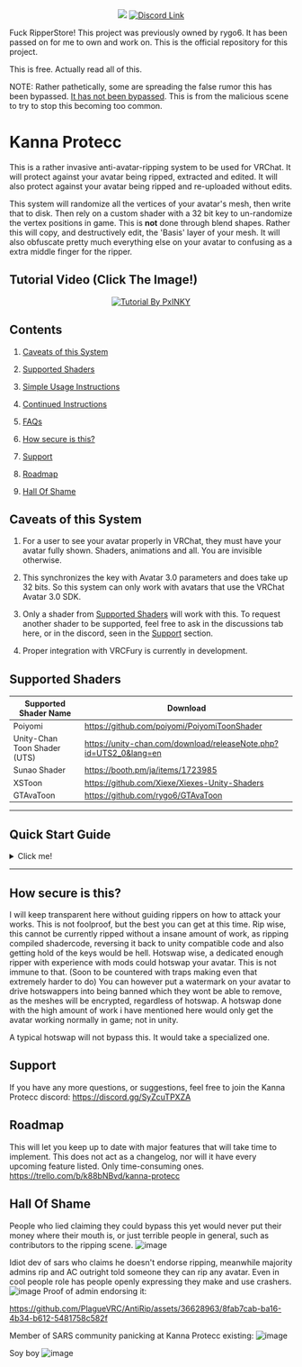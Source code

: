 <div align="center">
  <img src="Textures/Titlebar.png" />
  <a href="https://discord.gg/SyZcuTPXZA">
    <img src="Textures/Discord%20Button.png" alt="Discord Link"/>
  </a>
</div>

Fuck RipperStore!
This project was previously owned by rygo6. It has been passed on for me to own and work on.
This is the official repository for this project.

This is free. Actually read all of this.

NOTE: Rather pathetically, some are spreading the false rumor this has been bypassed. [It has not been bypassed](/Readme/FAQ.md). This is from the malicious scene to try to stop this becoming too common.

# Kanna Protecc

This is a rather invasive anti-avatar-ripping system to be used for VRChat. It will protect against your avatar being ripped, extracted and edited. It will also protect against your avatar being ripped and re-uploaded without edits.

This system will randomize all the vertices of your avatar's mesh, then write that to disk. Then rely on a custom shader with a 32 bit key to un-randomize the vertex positions in game. This is <b>not</b> done through blend shapes. Rather this will copy, and destructively edit, the 'Basis' layer of your mesh. It will also obfuscate pretty much everything else on your avatar to confusing as a extra middle finger for the ripper.

## Tutorial Video (Click The Image!)
<div align="center">
  <a href="https://youtu.be/vEXrRBen3NI">
    <img src="https://github.com/BlizzyFox/AntiRip/assets/105831522/aa6ff9c1-ff3b-48b9-9a0c-3f4613a7b640" alt="Tutorial By PxINKY"/>
  </a>
</div>

## Contents

1. [Caveats of this System](#caveats-of-this-system)

1. [Supported Shaders](#supported-shaders)

1. [Simple Usage Instructions](#quick-start-guide)

1. [Continued Instructions](/Readme/ADVANCED.md)

1. [FAQs](/Readme/FAQ.md)

1. [How secure is this?](#how-secure-is-this)

1. [Support](#support)

1. [Roadmap](#roadmap)

1. [Hall Of Shame](#hall-of-shame)

## Caveats of this System

1. For a user to see your avatar properly in VRChat, they must have your avatar fully shown. Shaders, animations and all. You are invisible otherwise.

2. This synchronizes the key with Avatar 3.0 parameters and does take up 32 bits. So this system can only work with avatars that use the VRChat Avatar 3.0 SDK.

3. Only a shader from [Supported Shaders](#supported-shaders) will work with this. To request another shader to be supported, feel free to ask in the discussions tab here, or in the discord, seen in the [Support](#support) section.

4. Proper integration with VRCFury is currently in development. 

## Supported Shaders

| Supported Shader Name  | Download |
| ------------- | ------------- |
| Poiyomi | https://github.com/poiyomi/PoiyomiToonShader |
| Unity-Chan Toon Shader (UTS) | https://unity-chan.com/download/releaseNote.php?id=UTS2_0&lang=en |
| Sunao Shader | https://booth.pm/ja/items/1723985 |
| XSToon | https://github.com/Xiexe/Xiexes-Unity-Shaders |
| GTAvaToon | https://github.com/rygo6/GTAvaToon |

---
## Quick Start Guide

<details>

<summary> Click me! </summary>

### Backup your project before running these operations in case it doesn't work properly and causes difficult to fix, or impossible to fix, changes in your project.

#### Really do it. Close Unity, and make a full clean copy of your entire Unity Project folder. A small percentage of avatars did have odd things in their mesh that just wouldn't work, or could cause errors, and the script could leave some assets in the project in a rather messed up state.

#### Install Kanna Protecc and a supported shader

1. Ensure you are using latest [VRChat Avatars SDK](https://vrchat.com/).
2. Download the supported shader of your choice from [Supported Shaders](#supported-shaders), and import it into your Unity project.
3. Click ([Download](https://github.com/PlagueVRC/AntiRip/archive/refs/heads/main.zip)). Once downloaded, extract it. Once you have the folder, put that into your assets folder of your unity project.

#### Prep Your FBX's.

Be sure all of this is set correctly on your FBX's. (Legacy blend shape normals and read/write on too!) 

![Model](Textures/DocSteps0.png)

#### Setup VRC Components.

1. Add the `KannaProteccRoot` component onto the root GameObject of your avatar, next to the `VRCAvatarDescriptor` component.

![Steps 1](Textures/DocSteps1.png)

2. Ensure your `VRCAvatarDescriptor` has an AnimatorController specified in the 'FX Playable Layer' slot. Ensure there is also an `Animator` component on this root GameObject, and that its 'Controller' slot points to the same AnimatorController in the 'FX Playable Layer' slot on the `VRCAvatarDescriptor`. 

![Steps 2](Textures/DocSteps2to3.png)

<b>The AnimatorController you specify should not be shared between multiple avatars, Kanna Protecc is going to write states into the controller which will need to be different for different avatars.</b>

3. In the 'Parameters' slot of your `VRCAvatarDescriptor` ensure you have an 'Expression Parameters' object.

![Step 3](Textures/DocSteps4.png)

#### Delete your old Un-Encrypted Avatar from VRC Backend!

<b>VRC API stores old uploads of your avatar! So if you start uploading an encrypted avatar with an ID that you previously uploaded non-encrypted, it may entirely negate any benefit this provides as rippers can just download an older version that was not encrypted.</b>

1. Go into the VRChat SDK Inspector in the Unity Editor, then under 'Content Manager' find the avatar you wish to protect and delete it entirely from the VRC backend.
2. Go to your current avatar's `Pipeline Manager` component and click the `Detach (Optional)` button so it will generate a new avatar id on upload.

#### Encrypting and Uploading

1. Ensure any meshes you wish to have encrypted are using a compatible shader, such as Poiyomi.
2. On the `KannaProteccRoot` component click the 'Protecc Avatar' button. This will produce a garbled version of your avatar with '_KannaProteccted' appended to the name. 
![Step 4](Textures/DocStepsG.png)
<b>The mesh appearing scrambled is intended behavior.</b>
3. Go to the VRChat SDK Menu then 'Build and Publish' your avatar which has '_KannaProteccted' appended to the name.

*I found some Poi 8/8.1 materials get into a weird state with Lock/Unlock and Kanna Protecc can't lock them. If you get errors that say something like 'Trying to Inject not-locked shader?!' go to the Poi 8/8.1 material it is complaining about and manually click the Lock/Unlock button to get it out of its weird state.*

#### Writing Keys

<b>Ensure VRChat is closed! Otherwise when you write keys VRChat may prevent writing!</b>

1. <b>This is important.</b> After upload completes, go to the GameObject of your encrypted avatar. Find the `Pipeline Manager` component and copy it's blueprint ID. Then paste the blueprint ID into the `Pipeline Manager` on the un-encrypted avatar and click 'Attach'.
2. Now on the KannaProteccRoot component click the 'Write Keys' button. This will actually read in and alter the saved 3.0 parameters from your VRChat folder to include the new key so you don't have to enter them in-game. 
3. <b>Ensure no errors came up!. It should popup a success dialogue if it did it correctly. If there were issues make sure the 'Vrc Saved Params Path' actually points to your LocalAvatarData folder.</b>

You only need to run 'Write Keys' once on first setup, or when you change keys. 

<i>If you "Reset Avatar" in game through the 3.0 menu, it will reset your keys and you will need to re-export them with the 'Write Keys' button!</i>

#### Un-Encrypting, Editing and Re-uploading Your Avatar

If you wish to see your avatar again as normal and not encrypted, or make changes to your avatar: 

1. Click on your original un-encrypted avatar, where "Encrypted" is not in the name; then select Un-Protecc Avatar.

You should now be able to edit your avatar as normal.

<b>Do not upload the avatar without encrypting it!</b>

3. Click 'Protecc Avatar' again. Follow the steps in [Encrypting and uploading](#encrypting-and-uploading)
4. Writing keys should not be necessary unless you genereated new keys.

#### Material Swaps, Face Tracking, GoGo Loco etc

[Continued Instructions](/Readme/ADVANCED.md)

---

[Back to Contents](#contents)

</details>

---

## How secure is this?

I will keep transparent here without guiding rippers on how to attack your works. This is not foolproof, but the best you can get at this time. Rip wise, this cannot be currently ripped without a insane amount of work, as ripping compiled shadercode, reversing it back to unity compatible code and also getting hold of the keys would be hell. Hotswap wise, a dedicated enough ripper with experience with mods could hotswap your avatar. This is not immune to that. (Soon to be countered with traps making even that extremely harder to do) You can however put a watermark on your avatar to drive hotswappers into being banned which they wont be able to remove, as the meshes will be encrypted, regardless of hotswap. A hotswap done with the high amount of work i have mentioned here would only get the avatar working normally in game; not in unity.

A typical hotswap will not bypass this. It would take a specialized one.

## Support

If you have any more questions, or suggestions, feel free to join the Kanna Protecc discord:
https://discord.gg/SyZcuTPXZA

## Roadmap

This will let you keep up to date with major features that will take time to implement. This does not act as a changelog, nor will it have every upcoming feature listed. Only time-consuming ones.
https://trello.com/b/k88bNBvd/kanna-protecc

## Hall Of Shame

People who lied claiming they could bypass this yet would never put their money where their mouth is, or just terrible people in general, such as contributors to the ripping scene.
![image](https://github.com/PlagueVRC/AntiRip/assets/36628963/5048a3da-9fcd-4eca-ae7e-f077fcdd574e)

Idiot dev of sars who claims he doesn't endorse ripping, meanwhile majority admins rip and AC outright told someone they can rip any avatar. Even in cool people role has people openly expressing they make and use crashers.
![image](https://github.com/PlagueVRC/AntiRip/assets/36628963/82561d83-3e39-4163-991f-f9ed9162fceb)
Proof of admin endorsing it:

https://github.com/PlagueVRC/AntiRip/assets/36628963/8fab7cab-ba16-4b34-b612-5481758c582f

Member of SARS community panicking at Kanna Protecc existing:
![image](https://github.com/PlagueVRC/AntiRip/assets/36628963/4b24c38b-ae32-44f8-8aa9-937440537507)

Soy boy
![image](https://github.com/PlagueVRC/AntiRip/assets/36628963/5645b5aa-a83e-4f38-a21e-53840fd31f34)